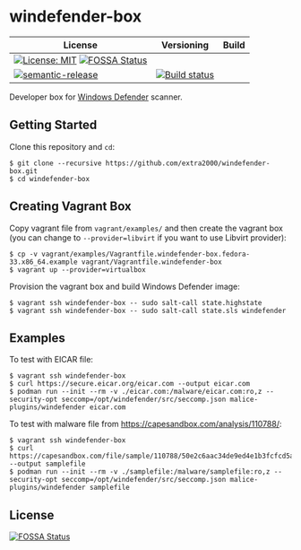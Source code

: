 # windefender-box

| License | Versioning | Build |
| ------- | ---------- | ----- |
| [![License: MIT](https://img.shields.io/badge/License-MIT-yellow.svg)](https://opensource.org/licenses/MIT) [![FOSSA Status](https://app.fossa.com/api/projects/git%2Bgithub.com%2Fextra2000%2Fwindefender-box.svg?type=shield)](https://app.fossa.com/projects/git%2Bgithub.com%2Fextra2000%2Fwindefender-box?ref=badge_shield)
| [![semantic-release](https://img.shields.io/badge/%20%20%F0%9F%93%A6%F0%9F%9A%80-semantic--release-e10079.svg)](https://github.com/semantic-release/semantic-release) | [![Build status](https://ci.appveyor.com/api/projects/status/x4089wg5edwf0h8i/branch/master?svg=true)](https://ci.appveyor.com/project/nikAizuddin/windefender-box/branch/master) |

Developer box for [Windows Defender](https://github.com/malice-plugins/windows-defender) scanner.


## Getting Started

Clone this repository and `cd`:
```
$ git clone --recursive https://github.com/extra2000/windefender-box.git
$ cd windefender-box
```


## Creating Vagrant Box

Copy vagrant file from `vagrant/examples/` and then create the vagrant box (you can change to `--provider=libvirt` if you want to use Libvirt provider):
```
$ cp -v vagrant/examples/Vagrantfile.windefender-box.fedora-33.x86_64.example vagrant/Vagrantfile.windefender-box
$ vagrant up --provider=virtualbox
```

Provision the vagrant box and build Windows Defender image:
```
$ vagrant ssh windefender-box -- sudo salt-call state.highstate
$ vagrant ssh windefender-box -- sudo salt-call state.sls windefender
```


## Examples

To test with EICAR file:
```
$ vagrant ssh windefender-box
$ curl https://secure.eicar.org/eicar.com --output eicar.com
$ podman run --init --rm -v ./eicar.com:/malware/eicar.com:ro,z --security-opt seccomp=/opt/windefender/src/seccomp.json malice-plugins/windefender eicar.com
```

To test with malware file from https://capesandbox.com/analysis/110788/:
```
$ vagrant ssh windefender-box
$ curl https://capesandbox.com/file/sample/110788/50e2c6aac34de9ed4e1b3fcfcd5aaa34892696f2681aa5e8c45a5dbe0915a43c/ --output samplefile
$ podman run --init --rm -v ./samplefile:/malware/samplefile:ro,z --security-opt seccomp=/opt/windefender/src/seccomp.json malice-plugins/windefender samplefile
```


## License
[![FOSSA Status](https://app.fossa.com/api/projects/git%2Bgithub.com%2Fextra2000%2Fwindefender-box.svg?type=large)](https://app.fossa.com/projects/git%2Bgithub.com%2Fextra2000%2Fwindefender-box?ref=badge_large)